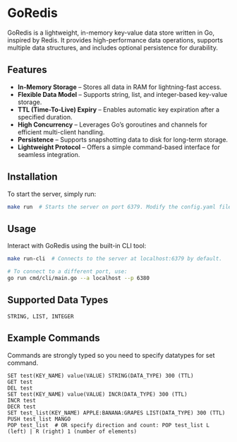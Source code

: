 # GoRedis

GoRedis is a lightweight, in-memory key-value data store written in Go, inspired by Redis. It provides high-performance data operations, supports multiple data structures, and includes optional persistence for durability.

## Features
- **In-Memory Storage** – Stores all data in RAM for lightning-fast access.
- **Flexible Data Model** – Supports string, list, and integer-based key-value storage.
- **TTL (Time-To-Live) Expiry** – Enables automatic key expiration after a specified duration.
- **High Concurrency** – Leverages Go’s goroutines and channels for efficient multi-client handling.
- **Persistence** – Supports snapshotting data to disk for long-term storage.
- **Lightweight Protocol** – Offers a simple command-based interface for seamless integration.

## Installation
To start the server, simply run:
```sh
make run  # Starts the server on port 6379. Modify the config.yaml file to change the port.
```

## Usage
Interact with GoRedis using the built-in CLI tool:
```sh
make run-cli  # Connects to the server at localhost:6379 by default.

# To connect to a different port, use:
go run cmd/cli/main.go --a localhost --p 6380
```

## Supported Data Types
```
STRING, LIST, INTEGER
```

## Example Commands
Commands are strongly typed so you need to specify datatypes for set command.
```
SET test(KEY_NAME) value(VALUE) STRING(DATA_TYPE) 300 (TTL)
GET test
DEL test
SET test(KEY_NAME) value(VALUE) INCR(DATA_TYPE) 300 (TTL)
INCR test
DECR test
SET test_list(KEY_NAME) APPLE:BANANA:GRAPES LIST(DATA_TYPE) 300 (TTL)
PUSH test_list MANGO
POP test_list  # OR specify direction and count: POP test_list L (left) | R (right) 1 (number of elements)
```

